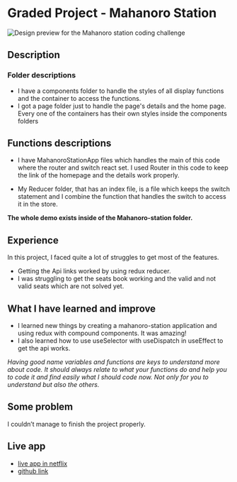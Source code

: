 # Graded Project - Mahanoro Station

![Design preview for the Mahanoro station coding challenge](./design/1.png)

## Description

### Folder descriptions

- I have a components folder to handle the styles of all display functions and the container to access the functions. 
- I got a page folder just to handle the page's details and the home page. 
Every one of the containers has their own styles inside the components folders


## Functions descriptions

- I have MahanoroStationApp files which handles the main of this code where the router and switch react set. I used Router in this code to keep the link of the homepage and the details work properly.

- My Reducer folder,  that has an index file, is a file which keeps the switch statement and I combine the function that handles the switch to access it in the store. 
  
**The whole demo exists inside of the Mahanoro-station folder.**

## Experience

In this project, I faced quite a lot of struggles to get most of the features.

- Getting the Api links worked by using redux reducer.
- I was struggling to get the seats book working and the valid and not valid seats which are not solved yet.

## What I have learned and improve

- I learned new things by creating a mahanoro-station application and using redux with compound components. It was amazing! 
- I also learned how to use useSelector with useDispatch in useEffect to get the api works.

*Having good name variables and functions are keys to understand more about code. It should always relate to what your functions do and help you to code it and find easily what I should code now. Not only for you to understand but also the others.*

## Some problem

I couldn’t manage to finish the project properly.


## **Live app**

- [live app in netflix](https://mahanoro-station-peta.netlify.app/)
- [github link](https://github.com/Tiaraha-funny/mahanoro-station)
